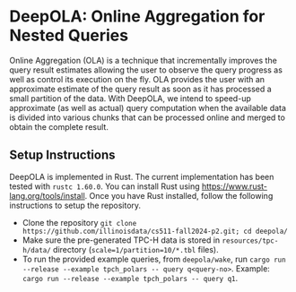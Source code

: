 # DeepOLA: Online Aggregation for Nested Queries
Online Aggregation (OLA) is a technique that incrementally improves the query result estimates allowing the user to observe the query progress as well as control its execution on the fly. OLA provides the user with an approximate estimate of the query result as soon as it has processed a small partition of the data. With DeepOLA, we intend to speed-up approximate (as well as actual) query computation when the available data is divided into various chunks that can be processed online and merged to obtain the complete result.

## Setup Instructions
DeepOLA is implemented in Rust. The current implementation has been tested with `rustc 1.60.0`. You can install Rust using https://www.rust-lang.org/tools/install. Once you have Rust installed, follow the following instructions to setup the repository.
- Clone the repository
`git clone https://github.com/illinoisdata/cs511-fall2024-p2.git; cd deepola/`
- Make sure the pre-generated TPC-H data is stored in `resources/tpc-h/data/` directory (`scale=1/partition=10/*.tbl` files).
- To run the provided example queries, from `deepola/wake`, run `cargo run --release --example tpch_polars -- query q<query-no>`. Example: `cargo run --release --example tpch_polars -- query q1`.
